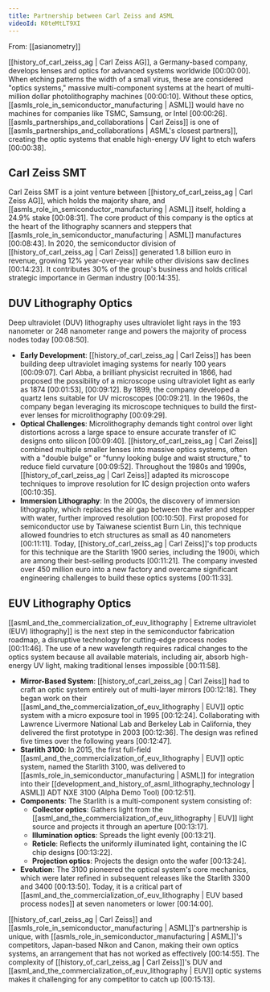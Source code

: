 ```yaml
---
title: Partnership between Carl Zeiss and ASML
videoId: K0teMtLT9XI
---
```


From: [[asianometry]] <br/> 

[[history_of_carl_zeiss_ag | Carl Zeiss AG]], a Germany-based company, develops lenses and optics for advanced systems worldwide <a class="yt-timestamp" data-t="00:00:00">[00:00:00]</a>. When etching patterns the width of a small virus, these are considered "optics systems," massive multi-component systems at the heart of multi-million dollar photolithography machines <a class="yt-timestamp" data-t="00:00:10">[00:00:10]</a>. Without these optics, [[asmls_role_in_semiconductor_manufacturing | ASML]] would have no machines for companies like TSMC, Samsung, or Intel <a class="yt-timestamp" data-t="00:00:26">[00:00:26]</a>. [[asmls_partnerships_and_collaborations | Carl Zeiss]] is one of [[asmls_partnerships_and_collaborations | ASML's closest partners]], creating the optic systems that enable high-energy UV light to etch wafers <a class="yt-timestamp" data-t="00:00:38">[00:00:38]</a>.

## Carl Zeiss SMT

Carl Zeiss SMT is a joint venture between [[history_of_carl_zeiss_ag | Carl Zeiss AG]], which holds the majority share, and [[asmls_role_in_semiconductor_manufacturing | ASML]] itself, holding a 24.9% stake <a class="yt-timestamp" data-t="00:08:31">[00:08:31]</a>. The core product of this company is the optics at the heart of the lithography scanners and steppers that [[asmls_role_in_semiconductor_manufacturing | ASML]] manufactures <a class="yt-timestamp" data-t="00:08:43">[00:08:43]</a>. In 2020, the semiconductor division of [[history_of_carl_zeiss_ag | Carl Zeiss]] generated 1.8 billion euro in revenue, growing 12% year-over-year while other divisions saw declines <a class="yt-timestamp" data-t="00:14:23">[00:14:23]</a>. It contributes 30% of the group's business and holds critical strategic importance in German industry <a class="yt-timestamp" data-t="00:14:35">[00:14:35]</a>.

## DUV Lithography Optics

Deep ultraviolet (DUV) lithography uses ultraviolet light rays in the 193 nanometer or 248 nanometer range and powers the majority of process nodes today <a class="yt-timestamp" data-t="00:08:50">[00:08:50]</a>.

*   **Early Development**: [[history_of_carl_zeiss_ag | Carl Zeiss]] has been building deep ultraviolet imaging systems for nearly 100 years <a class="yt-timestamp" data-t="00:09:07">[00:09:07]</a>. Carl Abba, a brilliant physicist recruited in 1866, had proposed the possibility of a microscope using ultraviolet light as early as 1874 <a class="yt-timestamp" data-t="00:01:53">[00:01:53]</a>, <a class="yt-timestamp" data-t="00:09:12">[00:09:12]</a>. By 1899, the company developed a quartz lens suitable for UV microscopes <a class="yt-timestamp" data-t="00:09:21">[00:09:21]</a>. In the 1960s, the company began leveraging its microscope techniques to build the first-ever lenses for microlithography <a class="yt-timestamp" data-t="00:09:29">[00:09:29]</a>.
*   **Optical Challenges**: Microlithography demands tight control over light distortions across a large space to ensure accurate transfer of IC designs onto silicon <a class="yt-timestamp" data-t="00:09:40">[00:09:40]</a>. [[history_of_carl_zeiss_ag | Carl Zeiss]] combined multiple smaller lenses into massive optics systems, often with a "double bulge" or "funny looking bulge and waist structure," to reduce field curvature <a class="yt-timestamp" data-t="00:09:52">[00:09:52]</a>. Throughout the 1980s and 1990s, [[history_of_carl_zeiss_ag | Carl Zeiss]] adapted its microscope techniques to improve resolution for IC design projection onto wafers <a class="yt-timestamp" data-t="00:10:35">[00:10:35]</a>.
*   **Immersion Lithography**: In the 2000s, the discovery of immersion lithography, which replaces the air gap between the wafer and stepper with water, further improved resolution <a class="yt-timestamp" data-t="00:10:50">[00:10:50]</a>. First proposed for semiconductor use by Taiwanese scientist Burn Lin, this technique allowed foundries to etch structures as small as 40 nanometers <a class="yt-timestamp" data-t="00:11:11">[00:11:11]</a>. Today, [[history_of_carl_zeiss_ag | Carl Zeiss]]'s top products for this technique are the Starlith 1900 series, including the 1900i, which are among their best-selling products <a class="yt-timestamp" data-t="00:11:21">[00:11:21]</a>. The company invested over 450 million euro into a new factory and overcame significant engineering challenges to build these optics systems <a class="yt-timestamp" data-t="00:11:33">[00:11:33]</a>.

## EUV Lithography Optics

[[asml_and_the_commercialization_of_euv_lithography | Extreme ultraviolet (EUV) lithography]] is the next step in the semiconductor fabrication roadmap, a disruptive technology for cutting-edge process nodes <a class="yt-timestamp" data-t="00:11:46">[00:11:46]</a>. The use of a new wavelength requires radical changes to the optics system because all available materials, including air, absorb high-energy UV light, making traditional lenses impossible <a class="yt-timestamp" data-t="00:11:58">[00:11:58]</a>.

*   **Mirror-Based System**: [[history_of_carl_zeiss_ag | Carl Zeiss]] had to craft an optic system entirely out of multi-layer mirrors <a class="yt-timestamp" data-t="00:12:18">[00:12:18]</a>. They began work on their [[asml_and_the_commercialization_of_euv_lithography | EUV]] optic system with a micro exposure tool in 1995 <a class="yt-timestamp" data-t="00:12:24">[00:12:24]</a>. Collaborating with Lawrence Livermore National Lab and Berkeley Lab in California, they delivered the first prototype in 2003 <a class="yt-timestamp" data-t="00:12:36">[00:12:36]</a>. The design was refined five times over the following years <a class="yt-timestamp" data-t="00:12:47">[00:12:47]</a>.
*   **Starlith 3100**: In 2015, the first full-field [[asml_and_the_commercialization_of_euv_lithography | EUV]] optic system, named the Starlith 3100, was delivered to [[asmls_role_in_semiconductor_manufacturing | ASML]] for integration into their [[development_and_history_of_asml_lithography_technology | ASML]] ADT NXE 3100 (Alpha Demo Tool) <a class="yt-timestamp" data-t="00:12:51">[00:12:51]</a>.
*   **Components**: The Starlith is a multi-component system consisting of:
    *   **Collector optics**: Gathers light from the [[asml_and_the_commercialization_of_euv_lithography | EUV]] light source and projects it through an aperture <a class="yt-timestamp" data-t="00:13:17">[00:13:17]</a>.
    *   **Illumination optics**: Spreads the light evenly <a class="yt-timestamp" data-t="00:13:21">[00:13:21]</a>.
    *   **Reticle**: Reflects the uniformly illuminated light, containing the IC chip designs <a class="yt-timestamp" data-t="00:13:22">[00:13:22]</a>.
    *   **Projection optics**: Projects the design onto the wafer <a class="yt-timestamp" data-t="00:13:24">[00:13:24]</a>.
*   **Evolution**: The 3100 pioneered the optical system's core mechanics, which were later refined in subsequent releases like the Starlith 3300 and 3400 <a class="yt-timestamp" data-t="00:13:50">[00:13:50]</a>. Today, it is a critical part of [[asml_and_the_commercialization_of_euv_lithography | EUV based process nodes]] at seven nanometers or lower <a class="yt-timestamp" data-t="00:14:00">[00:14:00]</a>.

[[history_of_carl_zeiss_ag | Carl Zeiss]] and [[asmls_role_in_semiconductor_manufacturing | ASML]]'s partnership is unique, with [[asmls_role_in_semiconductor_manufacturing | ASML]]'s competitors, Japan-based Nikon and Canon, making their own optics systems, an arrangement that has not worked as effectively <a class="yt-timestamp" data-t="00:14:55">[00:14:55]</a>. The complexity of [[history_of_carl_zeiss_ag | Carl Zeiss]]'s DUV and [[asml_and_the_commercialization_of_euv_lithography | EUV]] optic systems makes it challenging for any competitor to catch up <a class="yt-timestamp" data-t="00:15:13">[00:15:13]</a>.